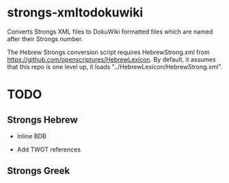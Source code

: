 strongs-xmltodokuwiki
==========

Converts Strongs XML files to DokuWiki formatted files which are named after
their Strongs number.

The Hebrew Strongs conversion script requires HebrewStrong.xml from
https://github.com/openscriptures/HebrewLexicon.  By default, it assumes that
this repo is one level up, it loads "../HebrewLexicon/HebrewStrong.xml".

TODO
==========

Strongs Hebrew
----------

* Inline BDB

* Add TWOT references

Strongs Greek
----------

